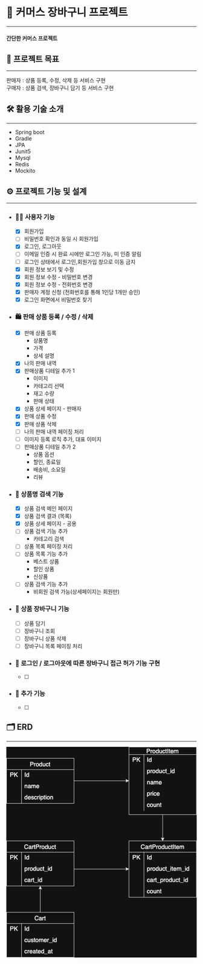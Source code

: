 # 🛒 커머스 장바구니 프로젝트

---

#### 간단한 커머스 프로젝트

## 🎯 프로젝트 목표

---

판매자 : 상품 등록, 수정, 삭제 등 서비스 구현  
구매자 : 상품 검색, 장바구니 담기 등 서비스 구현

## 🛠️ 활용 기술 소개

---

- Spring boot
- Gradle
- JPA
- Junit5
- Mysql
- Redis
- Mockito

## ⚙️ 프로젝트 기능 및 설계

---

- ### 🙋‍♂️ 사용자 기능
  - [x] 회원가입
  - [ ] 비밀번호 확인과 동일 시 회원가입
  - [x] 로그인, 로그아웃
  - [ ] 이메일 인증 시 완료 시에만 로그인 가능, 미 인증 알림
  - [ ] 로그인 상태에서 로그인,회원가입 창으로 이동 금지
  - [x] 회원 정보 보기 및 수정
  - [x] 회원 정보 수정 - 비밀번호 변경
  - [x] 회원 정보 수정 - 전화번호 변경
  - [x] 판매자 계정 신청 (전화번호를 통해 1인당 1개만 승인)
  - [x] 로그인 화면에서 비밀번호 찾기

- ### 🛍️ 판매 상품 등록 / 수정 / 삭제
  - [x] 판매 상품 등록
    - 상품명
    - 가격
    - 상세 설명
  - [x] 나의 판매 내역
  - [x] 판매상품 디테일 추가 1
    - 이미지
    - 카테고리 선택
    - 재고 수량
    - 판매 상태
  - [x] 상품 상세 페이지 - 판매자
  - [x] 판매 상품 수정
  - [x] 판매 상품 삭제
  - [ ] 나의 판매 내역 페이징 처리
  - [ ] 이미지 등록 로직 추가, 대표 이미지
  - [ ] 판매상품 디테일 추가 2
    - 상품 옵션
    - 할인, 종료일
    - 배송비, 소요일
    - 리뷰

- ### 🔎 상품명 검색 기능
  - [x] 상품 검색 메인 페이지
  - [x] 상품 검색 결과 (목록)  
  - [x] 상품 상세 페이지 - 공용
  - [ ] 상품 검색 기능 추가
    - 카테고리 검색
  - [ ] 상품 목록 페이징 처리
  - [ ] 상품 목록 기능 추가
    - 베스트 상품
    - 할인 상품
    - 신상품
  - [ ] 상품 검색 기능 추가
    - 비회원 검색 가능(상세페이지는 회원만)

- ### 🧺 상품 장바구니 기능
  - [ ] 상품 담기
  - [ ] 장바구니 조회
  - [ ] 장바구니 상품 삭제
  - [ ] 장바구니 목록 페이징 처리

- ### 🔄 로그인 / 로그아웃에 따른 장바구니 접근 허가 기능 구현
  - [ ] 

- ### 🌟 추가 기능
  - [ ] 

## 🗂 ERD

---

![ERD](./erd.drawio.png)  